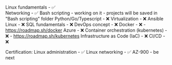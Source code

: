 <br>Linux fundamentals - :white_check_mark:<br>
Networking - :white_check_mark:
Bash scripting - working on it - projects will be saved in "Bash scripting" folder 
Python/Go/Typescript - :x:
Virtualization - :x:
Ansible Linux - :x:
SQL fundamentals - :x:
DevOps concept - :x:
Docker - :x: - https://roadmap.sh/docker
Azure - :x:
Container orchestration (kubernetes) - :x: - https://roadmap.sh/kubernetes
Infrastructure as Code (IaC) - :x:
CI/CD - :x:


Certification:
Linux administration - :white_check_mark:
Linux networking - :white_check_mark:
AZ-900 - be next 

